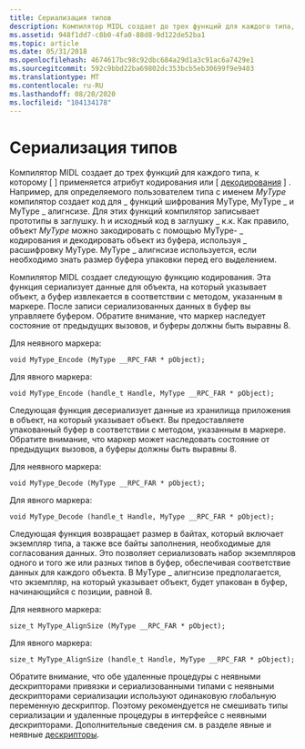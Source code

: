 ```yaml
---
title: Сериализация типов
description: Компилятор MIDL создает до трех функций для каждого типа, к которому применяется атрибут \ Encoded \ или \ дешифровки \.
ms.assetid: 948f1dd7-c8b0-4fa0-88d8-9d122de52ba1
ms.topic: article
ms.date: 05/31/2018
ms.openlocfilehash: 4674617bc98c92dbc684a29d1a3c91ac6a7429e1
ms.sourcegitcommit: 592c9bbd22ba69802dc353bcb5eb30699f9e9403
ms.translationtype: MT
ms.contentlocale: ru-RU
ms.lasthandoff: 08/20/2020
ms.locfileid: "104134178"
---
```

# <a name="type-serialization"></a>Сериализация типов

Компилятор MIDL создает до трех функций для каждого типа, к которому \[ [](/windows/desktop/Midl/encode) \] применяется атрибут кодирования или \[ [декодирования](/windows/desktop/Midl/decode) \] . Например, для определяемого пользователем типа с именем *MyType* компилятор создает код для \_ функций шифрования MyType, MyType \_ и MyType \_ алигнсизе. Для этих функций компилятор записывает прототипы в заглушку. h и исходный код в заглушку \_ к.к. Как правило, объект *MyType* можно закодировать с помощью MyType- \_ кодирования и декодировать объект из буфера, используя \_ расшифровку MyType. MyType \_ алигнсизе используется, если необходимо знать размер буфера упаковки перед его выделением.

Компилятор MIDL создает следующую функцию кодирования. Эта функция сериализует данные для объекта, на который указывает объект, а буфер извлекается в соответствии с методом, указанным в маркере. После записи сериализованных данных в буфер вы управляете буфером. Обратите внимание, что маркер наследует состояние от предыдущих вызовов, и буферы должны быть выравны 8.

Для неявного маркера:

``` syntax
void MyType_Encode (MyType __RPC_FAR * pObject);
```

Для явного маркера:

``` syntax
void MyType_Encode (handle_t Handle, MyType __RPC_FAR * pObject);
```

Следующая функция десериализует данные из хранилища приложения в объект, на который указывает объект. Вы предоставляете упакованный буфер в соответствии с методом, указанным в маркере. Обратите внимание, что маркер может наследовать состояние от предыдущих вызовов, а буферы должны быть выравны 8.

Для неявного маркера:

``` syntax
void MyType_Decode (MyType __RPC_FAR * pObject);
```

Для явного маркера:

``` syntax
void MyType_Decode (handle_t Handle, MyType __RPC_FAR * pObject);
```

Следующая функция возвращает размер в байтах, который включает экземпляр типа, а также все байты заполнения, необходимые для согласования данных. Это позволяет сериализовать набор экземпляров одного и того же или разных типов в буфер, обеспечивая соответствие данных для каждого объекта. В MyType \_ алигнсизе предполагается, что экземпляр, на который указывает объект, будет упакован в буфер, начинающийся с позиции, равной 8.

Для неявного маркера:

``` syntax
size_t MyType_AlignSize (MyType __RPC_FAR * pObject);
```

Для явного маркера:

``` syntax
size_t MyType_AlignSize (handle_t Handle, MyType __RPC_FAR * pObject);
```

Обратите внимание, что обе удаленные процедуры с неявными дескрипторами привязки и сериализованными типами с неявными дескрипторами сериализации используют одинаковую глобальную переменную дескриптор. Поэтому рекомендуется не смешивать типы сериализации и удаленные процедуры в интерфейсе с неявными дескрипторами. Дополнительные сведения см. в разделе явные и неявные [дескрипторы](implicit-versus-explicit-handles.md).

 

 